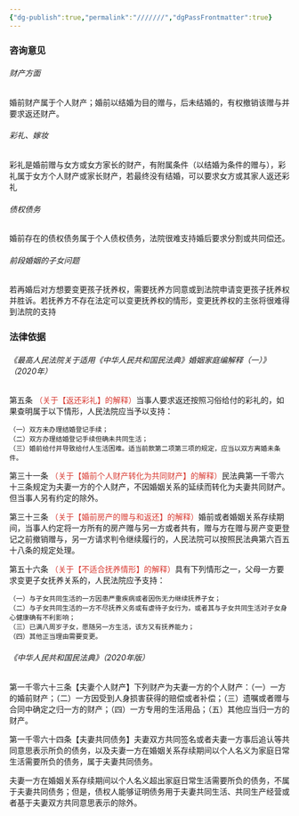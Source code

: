 ```yaml
---
{"dg-publish":true,"permalink":"///////","dgPassFrontmatter":true}
---
```


### 咨询意见

###### 财产方面

婚前财产属于个人财产；婚前以结婚为目的赠与，后未结婚的，有权撤销该赠与并要求返还财产。

###### 彩礼、嫁妆

彩礼是婚前赠与女方或女方家长的财产，有附属条件（以结婚为条件的赠与），彩礼属于女方个人财产或家长财产，若最终没有结婚，可以要求女方或其家人返还彩礼

###### 债权债务

婚前存在的债权债务属于个人债权债务，法院很难支持婚后要求分割或共同偿还。

###### 前段婚姻的子女问题

若再婚后对方想要变更孩子抚养权，需要抚养方同意或到法院申请变更孩子抚养权并胜诉。若抚养方不存在法定可以变更抚养权的情形，变更抚养权的主张将很难得到法院的支持

### 法律依据

###### 《最高人民法院关于适用《中华人民共和国民法典》婚姻家庭编解释（一）》（2020年）

第五条<font color="#d83931"> （关于【返还彩礼】的解释）</font>当事人要求返还按照习俗给付的彩礼的，如果查明属于以下情形，人民法院应当予以支持：

	（一）双方未办理结婚登记手续；
	（二）双方办理结婚登记手续但确未共同生活；
	（三）婚前给付并导致给付人生活困难。适当前款第二项第三项的规定，应当以双方离婚未条件。

第三十一条<font color="#d83931"> （关于【婚前个人财产转化为共同财产】的解释）</font>民法典第一千零六十三条规定为夫妻一方的个人财产，不因婚姻关系的延续而转化为夫妻共同财产。但当事人另有约定的除外。

第三十三条 <font color="#d83931">（关于【婚前房产的赠与和返还】的解释）</font>婚前或者婚姻关系存续期间，当事人约定将一方所有的房产赠与另一方或者共有，赠与方在赠与房产变更登记之前撤销赠与，另一方请求判令继续履行的，人民法院可以按照民法典第六百五十八条的规定处理。

第五十六条<font color="#d83931"> （关于【不适合抚养情形】的解释）</font>具有下列情形之一，父母一方要求变更子女抚养关系的，人民法院应予支持：

	（一）与子女共同生活的一方因患严重疾病或者因伤无力继续抚养子女；
	（二）与子女共同生活的一方不尽抚养义务或有虐待子女行为，或者其与子女共同生活对子女身心健康确有不利影响；
	（三）已满八周岁子女，愿随另一方生活，该方又有抚养能力；
	（四）其他正当理由需要变更。

###### 《中华人民共和国民法典》（2020年版）

第一千零六十三条【夫妻个人财产】下列财产为夫妻一方的个人财产：（一）一方的婚前财产；（二）一方因受到人身损害获得的赔偿或者补偿；（三）遗嘱或者赠与合同中确定之归一方的财产；（四）一方专用的生活用品；（五）其他应当归一方的财产。

第一千零六十四条【夫妻共同债务】夫妻双方共同签名或者夫妻一方事后追认等共同意思表示所负的债务，以及夫妻一方在婚姻关系存续期间以个人名义为家庭日常生活需要所负的债务，属于夫妻共同债务。

夫妻一方在婚姻关系存续期间以个人名义超出家庭日常生活需要所负的债务，不属于夫妻共同债务；但是，债权人能够证明债务用于夫妻共同生活、共同生产经营或者基于夫妻双方共同意思表示的除外。